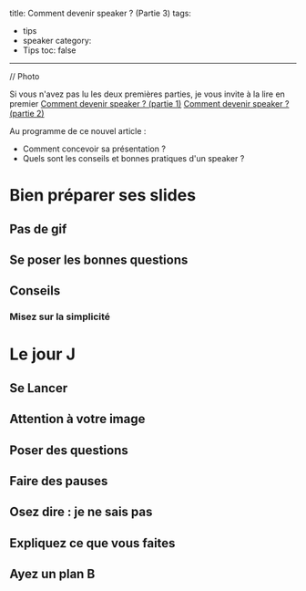 title: Comment devenir speaker  ? (Partie 3)
tags:
  - tips
  - speaker
category:
  - Tips
toc: false
---

// Photo

Si vous n'avez pas lu les deux premières parties, je vous invite à la lire en premier [Comment devenir speaker ? (partie 1)](http://jef.binomed.fr/2016/03/11/2016-03-11-comment-devenir-speaker-part-1/)
[Comment devenir speaker ? (partie 2)](http://jef.binomed.fr/2016/03/11/2016-03-11-comment-devenir-speaker-part-1/)

Au programme de ce nouvel article : 

* Comment concevoir sa présentation ?
* Quels sont les conseils et bonnes pratiques d'un speaker ?



# Bien préparer ses slides

## Pas de gif

## Se poser les bonnes questions 

## Conseils

### Misez sur la simplicité

# Le jour J

## Se Lancer

## Attention à votre image

## Poser des questions

## Faire des pauses

## Osez dire : je ne sais pas

## Expliquez ce que vous faites

## Ayez un plan B